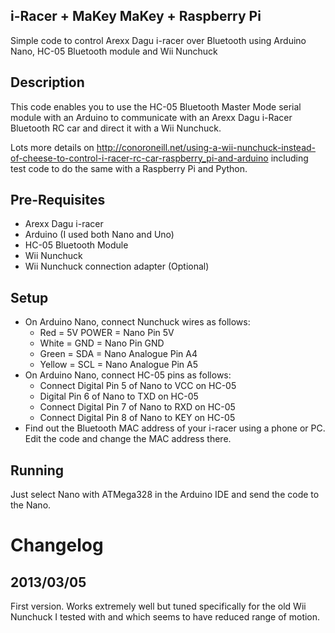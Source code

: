 i-Racer + MaKey MaKey + Raspberry Pi
------------------------------------
Simple code to control Arexx Dagu i-racer over Bluetooth using Arduino Nano, HC-05 Bluetooth module and Wii Nunchuck

Description
-----------
This code enables you to use the HC-05 Bluetooth Master Mode serial module with an Arduino to communicate with an Arexx Dagu i-Racer Bluetooth RC car and direct it with a Wii Nunchuck.

Lots more details on http://conoroneill.net/using-a-wii-nunchuck-instead-of-cheese-to-control-i-racer-rc-car-raspberry_pi-and-arduino including test code to do the same with a Raspberry Pi and Python.

Pre-Requisites
--------------
* Arexx Dagu i-racer
* Arduino (I used both Nano and Uno)
* HC-05 Bluetooth Module
* Wii Nunchuck
* Wii Nunchuck connection adapter (Optional)

Setup
-----
* On Arduino Nano, connect Nunchuck wires as follows:
    * Red = 5V POWER = Nano Pin 5V
    * White = GND = Nano Pin GND
    * Green = SDA = Nano Analogue Pin A4
    * Yellow = SCL = Nano Analogue Pin A5
* On Arduino Nano, connect HC-05 pins as follows:
    * Connect Digital Pin 5 of Nano to VCC on HC-05
    * Digital Pin 6 of Nano to TXD on HC-05
    * Connect Digital Pin 7 of Nano to RXD on HC-05
    * Connect Digital Pin 8 of Nano to KEY on HC-05
* Find out the Bluetooth MAC address of your i-racer using a phone or PC. Edit the code and change the MAC address there.

Running
-------
Just select Nano with ATMega328 in the Arduino IDE and send the code to the Nano.

Changelog
=========

2013/03/05
----------
First version. Works extremely well but tuned specifically for the old Wii Nunchuck I tested with and which seems to have reduced range of motion.

